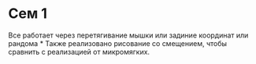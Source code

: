 # Сем 1 
Все работает через перетягивание мышки или задиние координат или рандома
*
Также реализовано рисование со смещением, чтобы сравнить с реализацией от микромягких.
